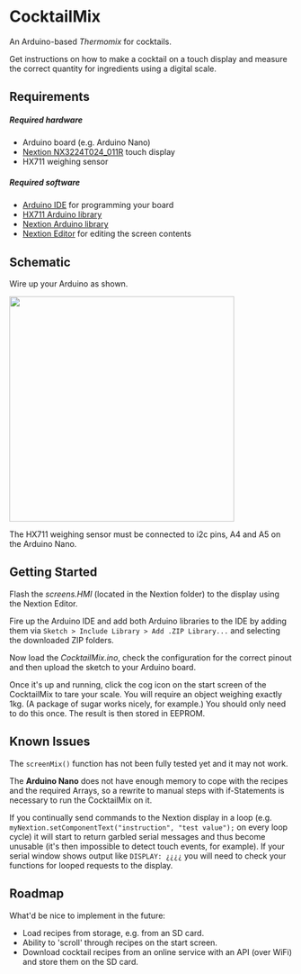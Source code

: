 # CocktailMix
An Arduino-based *Thermomix* for cocktails.

Get instructions on how to make a cocktail on a touch display and measure the correct quantity for ingredients using a digital scale.

## Requirements
##### Required hardware
- Arduino board (e.g. Arduino Nano)
- [Nextion NX3224T024_011R](https://nextion.itead.cc) touch display
- HX711 weighing sensor

##### Required software
- [Arduino IDE](https://www.arduino.cc/en/Main/Software) for programming your board
- [HX711 Arduino library](https://github.com/bogde/HX711)
- [Nextion Arduino library](https://github.com/bborncr/nextion)
- [Nextion Editor](https://nextion.itead.cc/resources/download/nextion-editor/) for editing the screen contents

## Schematic

Wire up your Arduino as shown.

<img src="https://user-images.githubusercontent.com/3229505/31336771-a75f9b7e-acf8-11e7-93cc-3f0503d85961.png" width="400">

The HX711 weighing sensor must be connected to i2c pins, A4 and A5 on the Arduino Nano.

## Getting Started

Flash the *screens.HMI* (located in the Nextion folder) to the display using the Nextion Editor.

Fire up the Arduino IDE and add both Arduino libraries to the IDE by adding them via `Sketch > Include Library > Add .ZIP Library...` and selecting the downloaded ZIP folders.

Now load the *CocktailMix.ino*, check the configuration for the correct pinout and then upload the sketch to your Arduino board.

Once it's up and running, click the cog icon on the start screen of the CocktailMix to tare your scale. You will require an object weighing exactly 1kg. (A package of sugar works nicely, for example.) You should only need to do this once. The result is then stored in EEPROM.

## Known Issues

The `screenMix()` function has not been fully tested yet and it may not work.

The **Arduino Nano** does not have enough memory to cope with the recipes and the required Arrays, so a rewrite to manual steps with if-Statements is necessary to run the CocktailMix on it.

If you continually send commands to the Nextion display in a loop (e.g. `myNextion.setComponentText("instruction", "test value");` on every loop cycle) it will start to return garbled serial messages and thus become unusable (it's then impossible to detect touch events, for example). If your serial window shows output like `DISPLAY: ¿¿¿¿` you will need to check your functions for looped requests to the display. 

## Roadmap

What'd be nice to implement in the future:

- Load recipes from storage, e.g. from an SD card.
- Ability to 'scroll' through recipes on the start screen.
- Download cocktail recipes from an online service with an API (over WiFi) and store them on the SD card.
